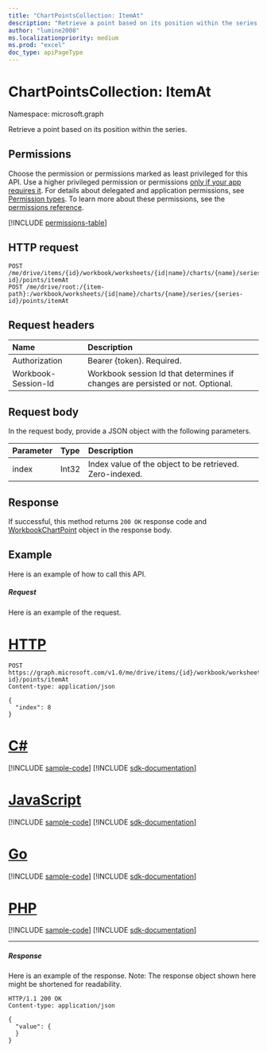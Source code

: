 ```yaml
---
title: "ChartPointsCollection: ItemAt"
description: "Retrieve a point based on its position within the series."
author: "lumine2008"
ms.localizationpriority: medium
ms.prod: "excel"
doc_type: apiPageType
---
```


# ChartPointsCollection: ItemAt

Namespace: microsoft.graph

Retrieve a point based on its position within the series.
## Permissions
Choose the permission or permissions marked as least privileged for this API. Use a higher privileged permission or permissions [only if your app requires it](/graph/permissions-overview#best-practices-for-using-microsoft-graph-permissions). For details about delegated and application permissions, see [Permission types](/graph/permissions-overview#permission-types). To learn more about these permissions, see the [permissions reference](/graph/permissions-reference).

<!-- { "blockType": "permissions", "name": "chartpointscollection_itemat" } -->
[!INCLUDE [permissions-table](../includes/permissions/chartpointscollection-itemat-permissions.md)]

## HTTP request

<!-- { "blockType": "ignored" } -->
```http
POST /me/drive/items/{id}/workbook/worksheets/{id|name}/charts/{name}/series/{series-id}/points/itemAt
POST /me/drive/root:/{item-path}:/workbook/worksheets/{id|name}/charts/{name}/series/{series-id}/points/itemAt

```
## Request headers
| Name       | Description|
|:---------------|:----------|
| Authorization  | Bearer {token}. Required. |
| Workbook-Session-Id  | Workbook session Id that determines if changes are persisted or not. Optional.|

## Request body
In the request body, provide a JSON object with the following parameters.

| Parameter	   | Type	|Description|
|:---------------|:--------|:----------|
|index|Int32|Index value of the object to be retrieved. Zero-indexed.|

## Response

If successful, this method returns `200 OK` response code and [WorkbookChartPoint](../resources/chartpoint.md) object in the response body.

## Example
Here is an example of how to call this API.
##### Request
Here is an example of the request.

# [HTTP](#tab/http)
<!--{
  "blockType": "request",
  "isComposable": true,
  "name": "chartpointscollection_itemat",
  "idempotent": true,
  "@type": "requestBodyResourceFor.chartpointscollection_itemat"
}-->
```http
POST https://graph.microsoft.com/v1.0/me/drive/items/{id}/workbook/worksheets/{id|name}/charts/{name}/series/{series-id}/points/itemAt
Content-type: application/json

{
  "index": 8
}
```

# [C#](#tab/csharp)
[!INCLUDE [sample-code](../includes/snippets/csharp/chartpointscollection-itemat-csharp-snippets.md)]
[!INCLUDE [sdk-documentation](../includes/snippets/snippets-sdk-documentation-link.md)]

# [JavaScript](#tab/javascript)
[!INCLUDE [sample-code](../includes/snippets/javascript/chartpointscollection-itemat-javascript-snippets.md)]
[!INCLUDE [sdk-documentation](../includes/snippets/snippets-sdk-documentation-link.md)]

# [Go](#tab/go)
[!INCLUDE [sample-code](../includes/snippets/go/chartpointscollection-itemat-go-snippets.md)]
[!INCLUDE [sdk-documentation](../includes/snippets/snippets-sdk-documentation-link.md)]

# [PHP](#tab/php)
[!INCLUDE [sample-code](../includes/snippets/php/chartpointscollection-itemat-php-snippets.md)]
[!INCLUDE [sdk-documentation](../includes/snippets/snippets-sdk-documentation-link.md)]

---

##### Response
Here is an example of the response. Note: The response object shown here might be shortened for readability.
<!-- {
  "blockType": "response",
  "truncated": true,
  "@odata.type": "microsoft.graph.workbookChartPoint"
} -->
```http
HTTP/1.1 200 OK
Content-type: application/json

{
  "value": {
  }
}
```

<!-- uuid: 8fcb5dbc-d5aa-4681-8e31-b001d5168d79
2015-10-25 14:57:30 UTC -->
<!-- {
  "type": "#page.annotation",
  "description": "ChartPointsCollection: ItemAt",
  "keywords": "",
  "section": "documentation",
  "tocPath": "",
  "suppressions": [
  ]
}-->

